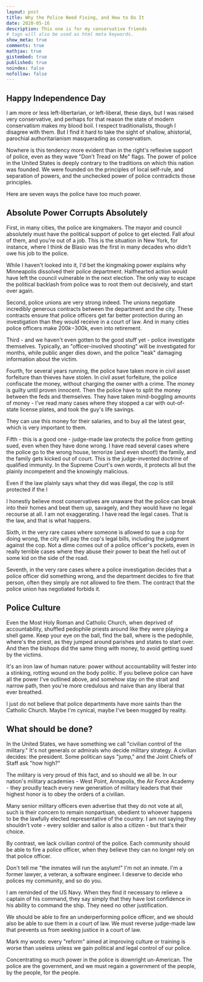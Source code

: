 ```yaml
---
layout: post
title: Why the Police Need Fixing, and How to Do It
date: 2020-05-16
description: This one is for my conservative friends
# tags will also be used as html meta keywords.
show_meta: true
comments: true
mathjax: true
gistembed: true
published: true
noindex: false
nofollow: false
---
```


## Happy Independence Day

I am more or less left-libertarian, or left-liberal, these days, but I was
raised very conservative, and perhaps for that reason the state of modern
conservatism makes my blood boil. I respect traditionalists, though I disagree
with them. But I find it hard to take the sight of shallow, ahistorial,
parochial authoritarianism masquerading as conservatism.

Nowhere is this tendency more evident than in the right's reflexive support of
police, even as they wave "Don't Tread on Me" flags. The power of police in the
United States is deeply contrary to the traditions on which this nation was
founded. We were founded on the principles of local self-rule, and separation of
powers, and the unchecked power of police contradicts those principles.

Here are seven ways the police have too much power.

## Absolute Power Corrupts Absolutely

First, in many cities, the police are kingmakers. The mayor and council
absolutely must have the political support of police to get elected. Fall afoul
of them, and you're out of a job. This is the situation in New York, for instance,
where I think de Blasio was the first in many decades who didn't owe his job to
the police.

While I haven't looked into it, I'd bet the kingmaking power explains why
Minneapolis dissolved their police department. Halfhearted action would have
left the council vulnerable in the next election. The only way to escape the
political backlash from police was to root them out decisively, and start over
again.

Second, police unions are very strong indeed. The unions negotiate incredibly
generous contracts between the department and the city. These contracts ensure
that police officers get far better protection during an investigation than they
would receive in a court of law. And in many cities police officers make
$200k-$300k, even into retirement.

Third - and we haven't even gotten to the good stuff yet - police investigate
themselves. Typically, an "officer-involved shooting" will be investigated for
months, while public anger dies down, and the police "leak" damaging information
about the victim.

Fourth, for several years running, the police have taken more in civil asset
forfeiture than thieves have stolen. In civil asset forfeiture, the police
confiscate the money, without charging the owner with a crime. The money is
guilty until proven innocent. Then the police have to split the money between
the feds and themselves. They have taken mind-boggling amounts of money - I've
read many cases where they stopped a car with out-of-state license plates, and
took the guy's life savings.

They can use this money for their salaries, and to buy all the latest gear,
which is very important to them.

Fifth - this is a good one - judge-made law protects the police from getting
sued, even when they have done wrong. I have read several cases where the police
go to the wrong house, terrorize (and even shoot!) the family, and the family
gets kicked out of court. This is the judge-invented doctrine of qualified
immunity. In the Supreme Court's own words, it protects all but the plainly
incompetent and the knowingly malicious.

Even if the law plainly says what they did was illegal, the cop is still protected if the l

I honestly believe most conservatives are unaware that the police can break into
their homes and beat them up, savagely, and they would have no legal recourse at
all. I am not exaggerating. I have read the legal cases. That is the law, and
that is what happens.

Sixth, in the very rare cases where someone is allowed to sue a cop for doing
wrong, the city will pay the cop's legal bills, including the judgment against
the cop. Not a dime comes out of a police officer's pockets, even in really
terrible cases where they abuse their power to beat the hell out of some kid on
the side of the road.

Seventh, in the very rare cases where a police investigation decides that a
police officer did something wrong, and the department decides to fire that
person, often they simply are not allowed to fire them. The contract that the
police union has negotiated forbids it.

## Police Culture

Even the Most Holy Roman and Catholic Church, when deprived of accountability, shuffled pedophile priests around like they were playing a shell game. Keep your eye on the ball, find the ball, where is the pedophile, where's the priest, as they jumped around parishes and states to start over. And then the bishops did the same thing with money, to avoid getting sued by the victims.

It's an iron law of human nature: power without accountability will fester into a stinking, rotting wound on the body politic. If you believe police can have all the power I've outlined above, and somehow stay on the strait and narrow path, then you're more credulous and naive than any liberal that ever breathed.

I just do not believe that police departments have more saints than the Catholic Church. Maybe I'm cynical, maybe I've been mugged by reality.

## What should be done?

In the United States, we have something we call "civilian control of the
military." It's not generals or admirals who decide military strategy. A
civilian decides: the president. Some politican says "jump," and the Joint
Chiefs of Staff ask "how high?"

The military is very proud of this fact, and so should we all be. In our
nation's military academies - West Point, Annapolis, the Air Force Academy -
they proudly teach every new generation of military leaders that their highest
honor is to obey the orders of a civilian.

Many senior military officers even advertise that they do not vote at all, such
is their concern to remain nonpartisan, obedient to whoever happens to be the
lawfully elected representative of the country. I am not saying they shouldn't
vote - every soldier and sailor is also a citizen - but that's their choice.

By contrast, we lack civilian control of the police. Each community should be
able to fire a police officer, when they believe they can no longer rely on that
police officer.

Don't tell me "the inmates will run the asylum!" I'm not an inmate. I'm a former
lawyer, a veteran, a software engineer. I deserve to decide who polices my
community, and so do you.

I am reminded of the US Navy. When they find it necessary to relieve a captain
of his command, they say simply that they have lost confidence in his ability to
command the ship. They need no other justification.

We should be able to fire an underperforming police officer, and we should also
be able to sue them in a court of law. We must reverse judge-made law that
prevents us from seeking justice in a court of law.

Mark my words: every "reform" aimed at improving culture or training is worse
than useless unless we gain political and legal control of our police.

Concentrating so much power in the police is downright un-American. The police
are the government, and we must regain a government of the people, by the
people, for the people.
